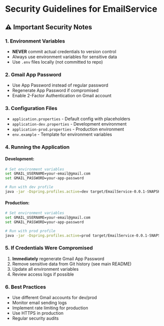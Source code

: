 # Security Guidelines for EmailService

## ⚠️ Important Security Notes

### 1. Environment Variables
- **NEVER** commit actual credentials to version control
- Always use environment variables for sensitive data
- Use `.env` files locally (not committed to repo)

### 2. Gmail App Password
- Use App Password instead of regular password
- Regenerate App Password if compromised
- Enable 2-Factor Authentication on Gmail account

### 3. Configuration Files
- `application.properties` - Default config with placeholders
- `application-dev.properties` - Development environment
- `application-prod.properties` - Production environment
- `env.example` - Template for environment variables

### 4. Running the Application

#### Development:
```bash
# Set environment variables
set GMAIL_USERNAME=your-email@gmail.com
set GMAIL_PASSWORD=your-app-password

# Run with dev profile
java -jar -Dspring.profiles.active=dev target/EmailService-0.0.1-SNAPSHOT.jar
```

#### Production:
```bash
# Set environment variables
set GMAIL_USERNAME=your-email@gmail.com
set GMAIL_PASSWORD=your-app-password

# Run with prod profile
java -jar -Dspring.profiles.active=prod target/EmailService-0.0.1-SNAPSHOT.jar
```

### 5. If Credentials Were Compromised
1. **Immediately** regenerate Gmail App Password
2. Remove sensitive data from Git history (see main README)
3. Update all environment variables
4. Review access logs if possible

### 6. Best Practices
- Use different Gmail accounts for dev/prod
- Monitor email sending logs
- Implement rate limiting for production
- Use HTTPS in production
- Regular security audits
